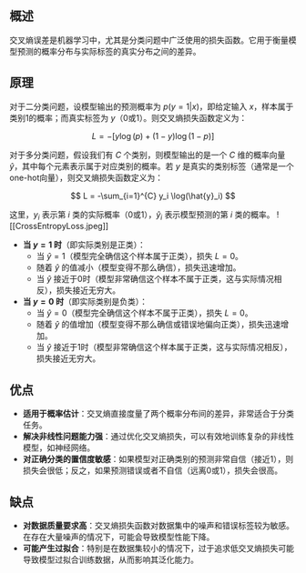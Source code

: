 ## 概述
交叉熵误差是机器学习中，尤其是分类问题中广泛使用的损失函数。它用于衡量模型预测的概率分布与实际标签的真实分布之间的差异。

## 原理
对于二分类问题，设模型输出的预测概率为 $p(y=1|x)$，即给定输入 $x$，样本属于类别1的概率；而真实标签为 $y$（0或1）。则交叉熵损失函数定义为：

$$
L = -[y \log(p) + (1-y) \log(1-p)]
$$

对于多分类问题，假设我们有 $C$ 个类别，则模型输出的是一个 $C$ 维的概率向量 $\hat{y}$，其中每个元素表示属于对应类别的概率。若 $y$ 是真实的类别标签（通常是一个one-hot向量），则交叉熵损失函数定义为：

$$
L = -\sum_{i=1}^{C} y_i \log(\hat{y}_i)
$$

这里，$y_i$ 表示第 $i$ 类的实际概率（0或1），$\hat{y}_i$ 表示模型预测的第 $i$ 类的概率。
![[CrossEntropyLoss.jpeg]]
+  **当 $y=1$ 时**（即实际类别是正类）：
	- 当 $\hat{y}=1$（模型完全确信这个样本属于正类），损失 $L=0$。
    - 随着 $\hat{y}$​ 的值减小（模型变得不那么确信），损失迅速增加。
    - 当 $\hat{y}$​ 接近于0时（模型非常确信这个样本不属于正类，这与实际情况相反），损失接近无穷大。
+  **当 $y=0$ 时**（即实际类别是负类）：
    - 当 $\hat{y}=0$（模型完全确信这个样本不属于正类），损失 $L=0$。
    - 随着 $\hat{y}$​ 的值增加（模型变得不那么确信或错误地偏向正类），损失迅速增加。
    - 当 $\hat{y}$​ 接近于1时（模型非常确信这个样本属于正类，这与实际情况相反），损失接近无穷大。
## 优点

- **适用于概率估计**：交叉熵直接度量了两个概率分布间的差异，非常适合于分类任务。
- **解决非线性问题能力强**：通过优化交叉熵损失，可以有效地训练复杂的非线性模型，如神经网络。
- **对正确分类的置信度敏感**：如果模型对正确类别的预测非常自信（接近1），则损失会很低；反之，如果预测错误或者不自信（远离0或1），损失会很高。

## 缺点

- **对数据质量要求高**：交叉熵损失函数对数据集中的噪声和错误标签较为敏感。在存在大量噪声的情况下，可能会导致模型性能下降。
- **可能产生过拟合**：特别是在数据集较小的情况下，过于追求低交叉熵损失可能导致模型过拟合训练数据，从而影响其泛化能力。